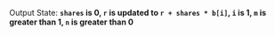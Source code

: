 Output State: **`shares` is 0, `r` is updated to `r + shares * b[i]`, `i` is 1, `m` is greater than 1, `n` is greater than 0**